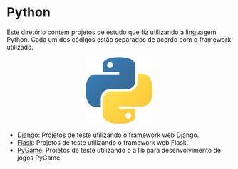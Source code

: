 # Python

Este diretório contem projetos de estudo que fiz utilizando a linguagem Python. Cada um dos códigos estão separados de acordo com o framework utilizado.

<p align="center">
<a name="top" href="https://www.python.org/"><img width=150px src=".img/python.png"></a>
</p>

* [Django](django/): Projetos de teste utilizando o framework web Django.
* [Flask](flask/): Projetos de teste utilizando o framework web Flask.
* [PyGame](pygame/): Projetos de teste utilizando o a lib para desenvolvimento de jogos PyGame.

